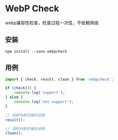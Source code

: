 # WebP Check

webp兼容性检查，检查过程一次性，不依赖网络

## 安装

```shell
npm install --save webpcheck
```


## 用例

```js
import { check, result, clean } from 'webpcheck';

if (check()) {
    console.log('support');
} else {
    console.log('not support');
}

// 获取判断的缓存结果
result();

// 清除判断的缓存结果
clean();
```
